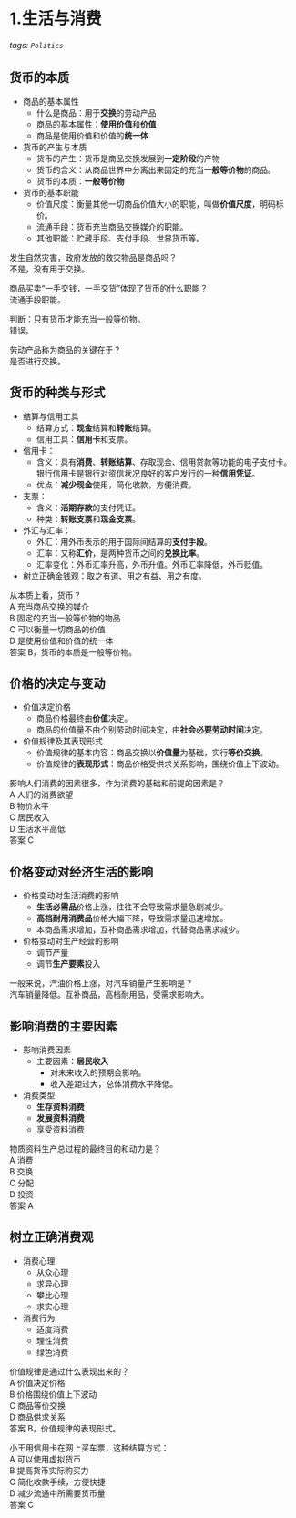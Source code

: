 # 1.生活与消费  
  
###### tags: `Politics`

## 货币的本质  
  
- 商品的基本属性  
  - 什么是商品：用于**交换**的劳动产品  
  - 商品的基本属性：**使用价值**和**价值**  
  - 商品是使用价值和价值的**统一体**  
- 货币的产生与本质  
  - 货币的产生：货币是商品交换发展到**一定阶段**的产物  
  - 货币的含义：从商品世界中分离出来固定的充当**一般等价物**的商品。  
  - 货币的本质：**一般等价物**  
- 货币的基本职能  
  - 价值尺度：衡量其他一切商品价值大小的职能，叫做**价值尺度**，明码标价。  
  - 流通手段：货币充当商品交换媒介的职能。  
  - 其他职能：贮藏手段、支付手段、世界货币等。  
  
发生自然灾害，政府发放的救灾物品是商品吗？  
不是，没有用于交换。  
  
商品买卖“一手交钱，一手交货”体现了货币的什么职能？  
流通手段职能。  
  
判断：只有货币才能充当一般等价物。  
错误。  
  
劳动产品称为商品的关键在于？  
是否进行交换。  
  
## 货币的种类与形式  
  
- 结算与信用工具  
  - 结算方式：**现金**结算和**转账**结算。  
  - 信用工具：**信用卡**和支票。  
- 信用卡：  
  - 含义：具有**消费**、**转账结算**、存取现金、信用贷款等功能的电子支付卡。银行信用卡是银行对资信状况良好的客户发行的一种**信用凭证**。  
  - 优点：**减少现金**使用，简化收款，方便消费。  
- 支票：  
  - 含义：**活期存款**的支付凭证。  
  - 种类：**转账支票**和**现金支票**。  
- 外汇与汇率：  
  - 外汇：用外币表示的用于国际间结算的**支付手段**。  
  - 汇率：又称**汇价**，是两种货币之间的**兑换比率**。  
  - 汇率变化：外币汇率升高，外币升值。外币汇率降低，外币贬值。  
- 树立正确金钱观：取之有道、用之有益、用之有度。  
  
从本质上看，货币？  
A 充当商品交换的媒介  
B 固定的充当一般等价物的物品  
C 可以衡量一切商品的价值  
D 是使用价值和价值的统一体  
答案 B，货币的本质是一般等价物。  
  
## 价格的决定与变动  
  
- 价值决定价格  
  - 商品价格最终由**价值**决定。  
  - 商品的价值量不由个别劳动时间决定，由**社会必要劳动时间**决定。  
- 价值规律及其表现形式  
  - 价值规律的基本内容：商品交换以**价值量**为基础，实行**等价交换**。  
  - 价值规律的**表现形式**：商品价格受供求关系影响，围绕价值上下波动。  
  
影响人们消费的因素很多，作为消费的基础和前提的因素是？  
A 人们的消费欲望  
B 物价水平  
C 居民收入  
D 生活水平高低  
答案 C  
  
## 价格变动对经济生活的影响  
  
- 价格变动对生活消费的影响  
  - **生活必需品**价格上涨，往往不会导致需求量急剧减少。  
  - **高档耐用消费品**价格大幅下降，导致需求量迅速增加。  
  - 本商品需求增加，互补商品需求增加，代替商品需求减少。  
- 价格变动对生产经营的影响  
  - 调节产量  
  - 调节**生产要素**投入  
  
一般来说，汽油价格上涨，对汽车销量产生影响是？  
汽车销量降低。互补商品，高档耐用品，受需求影响大。  
  
## 影响消费的主要因素  
  
- 影响消费因素  
  - 主要因素：**居民收入**  
    - 对未来收入的预期会影响。  
    - 收入差距过大，总体消费水平降低。  
- 消费类型  
  - **生存资料消费**  
  - **发展资料消费**  
  - 享受资料消费  

物质资料生产总过程的最终目的和动力是？  
A 消费  
B 交换  
C 分配  
D 投资  
答案 A  
  
## 树立正确消费观  
  
- 消费心理  
  - 从众心理  
  - 求异心理  
  - 攀比心理  
  - 求实心理  
- 消费行为  
  - 适度消费  
  - 理性消费  
  - 绿色消费  
  
价值规律是通过什么表现出来的？  
A 价值决定价格  
B 价格围绕价值上下波动  
C 商品等价交换  
D 商品供求关系  
答案 B，价值规律的表现形式。  
  
小王用信用卡在网上买车票，这种结算方式：  
A 可以使用虚拟货币  
B 提高货币实际购买力  
C 简化收款手续，方便快捷  
D 减少流通中所需要货币量  
答案 C